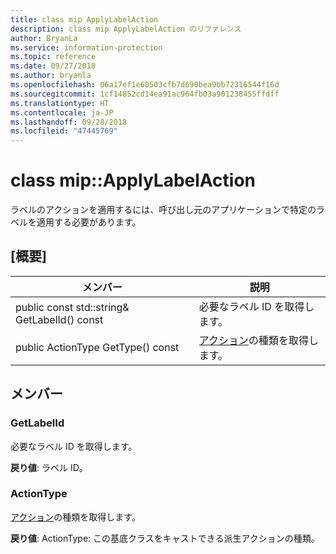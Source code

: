 ```yaml
---
title: class mip ApplyLabelAction
description: class mip ApplyLabelAction のリファレンス
author: BryanLa
ms.service: information-protection
ms.topic: reference
ms.date: 09/27/2018
ms.author: bryanla
ms.openlocfilehash: 06a17ef1e60503cfb7d690bea9bb72316544f16d
ms.sourcegitcommit: 1cf14852cd14ea91ac964fb03a901238455ffdff
ms.translationtype: HT
ms.contentlocale: ja-JP
ms.lasthandoff: 09/28/2018
ms.locfileid: "47445769"
---
```

# <a name="class-mipapplylabelaction"></a>class mip::ApplyLabelAction 
ラベルのアクションを適用するには、呼び出し元のアプリケーションで特定のラベルを適用する必要があります。
  
## <a name="summary"></a>[概要]
 メンバー                        | 説明                                
--------------------------------|---------------------------------------------
 public const std::string& GetLabelId() const  |  必要なラベル ID を取得します。
 public ActionType GetType() const  |  [アクション](class_mip_action.md)の種類を取得します。
  
## <a name="members"></a>メンバー
  
### <a name="getlabelid"></a>GetLabelId
必要なラベル ID を取得します。

  
**戻り値**: ラベル ID。
  
### <a name="actiontype"></a>ActionType
[アクション](class_mip_action.md)の種類を取得します。

  
**戻り値**: ActionType: この基底クラスをキャストできる派生アクションの種類。